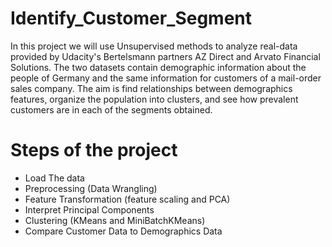 # Identify_Customer_Segment

In this project we will use Unsupervised methods to analyze real-data provided by Udacity's Bertelsmann partners AZ Direct and Arvato Financial Solutions.
The two datasets contain demographic information about the people of Germany and the same information for customers of a mail-order sales company. 
The aim is find relationships between demographics features, organize the population into clusters, and see how prevalent customers are in each of the segments obtained.

# Steps of the project

- Load The data
- Preprocessing (Data Wrangling)
- Feature Transformation (feature scaling and  PCA)
- Interpret Principal Components
- Clustering (KMeans and MiniBatchKMeans)
- Compare Customer Data to Demographics Data
